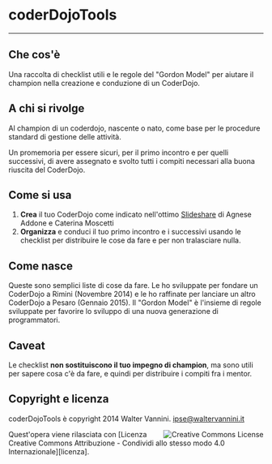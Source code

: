 # coderDojoTools

___ 

## Che cos'&egrave;

Una raccolta di checklist utili e le regole del "Gordon Model" per aiutare il champion nella creazione e conduzione di un CoderDojo.

## A chi si rivolge
Al champion di un coderdojo, nascente o nato, come base per le procedure standard di gestione delle attivit&agrave;.

Un promemoria per essere sicuri, per il primo incontro e per quelli successivi, di avere assegnato e svolto tutti i compiti necessari alla buona riuscita del CoderDojo.

## Come si usa

1. **Crea** il tuo CoderDojo come indicato nell'ottimo [Slideshare][digitalchampions] di Agnese Addone e Caterina Moscetti
2. **Organizza** e conduci il tuo primo incontro e i successivi usando le checklist per distribuire le cose da fare e per non tralasciare nulla.

## Come nasce

Queste sono semplici  liste di cose da fare. Le ho sviluppate per fondare un CoderDojo a Rimini (Novembre 2014) e le ho raffinate per lanciare un altro CoderDojo a Pesaro (Gennaio 2015).
Il "Gordon Model" è l'insieme di regole sviluppate per favorire lo sviluppo di una nuova generazione di programmatori.

## Caveat

Le checklist **non sostituiscono il tuo impegno di champion**, ma sono utili per sapere cosa c'&egrave; da fare, e quindi per distribuire i compiti fra i mentor.


## Copyright e licenza

coderDojoTools &egrave; copyright 2014 Walter Vannini. ipse@waltervannini.it


<img alt="Creative Commons License" style="border-width:0" src="https://i.creativecommons.org/l/by-sa/4.0/88x31.png" align="right"/>
Quest'opera viene rilasciata con [Licenza Creative Commons Attribuzione - Condividi allo stesso modo 4.0 Internazionale][licenza].


[digitalchampions]: http://www.slideshare.net/agaddone/kit-per-aprire-un-coderdojo-dcnazionale
[licenza]: http://creativecommons.org/licenses/by-sa/4.0/ 
